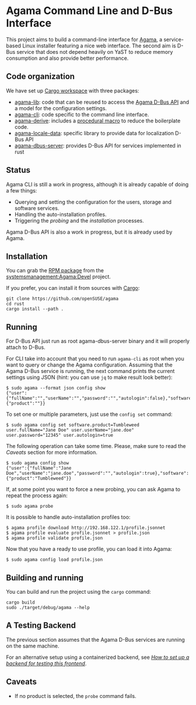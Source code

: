 # Agama Command Line and D-Bus Interface

This project aims to build a command-line interface for
[Agama](https://github.com/yast/agama), a service-based Linux installer featuring a nice
web interface. The second aim is D-Bus service that does not depend heavily on YaST to
reduce memory consumption and also provide better performance.

## Code organization

We have set up [Cargo workspace](https://doc.rust-lang.org/book/ch14-03-cargo-workspaces.html) with
three packages:

* [agama-lib](./agama-lib): code that can be reused to access the
  [Agama D-Bus API](https://github.com/yast/agama/blob/master/doc/dbus_api.md) and a
  model for the configuration settings.
* [agama-cli](./agama-cli): code specific to the command line interface.
* [agama-derive](./agama-derive): includes a [procedural
  macro](https://doc.rust-lang.org/reference/procedural-macros.html) to reduce the boilerplate code.
* [agama-locale-data](./agama-locale-data): specific library to provide data for localization D-Bus
  API
* [agama-dbus-server](./agama-dbus-server): provides D-Bus API for services implemented in rust

## Status

Agama CLI is still a work in progress, although it is already capable of doing a few things:

* Querying and setting the configuration for the users, storage and software services.
* Handling the auto-installation profiles.
* Triggering the *probing* and the *installation* processes.

Agama D-Bus API is also a work in progress, but it is already used by Agama.

## Installation

You can grab the [RPM package](https://build.opensuse.org/package/show/systemsmanagement:Agama:Devel/agama-cli) from
the [systemsmanagement:Agama:Devel](https://build.opensuse.org/project/show/systemsmanagement:Agama:Devel) project.

If you prefer, you can install it from sources with [Cargo](https://doc.rust-lang.org/cargo/):

```
git clone https://github.com/openSUSE/agama
cd rust
cargo install --path .
```

## Running

For D-Bus API just run as root agama-dbus-server binary and it will properly attach to D-Bus.

For CLI take into account that you need to run `agama-cli` as root when you want to query or change
the Agama configuration. Assuming that the Agama D-Bus service is running, the next command
prints the current settings using JSON (hint: you can use `jq` to make result look better):

```
$ sudo agama --format json config show
{"user":{"fullName":"","userName":"","password":"","autologin":false},"software":{"product":""}}
```

To set one or multiple parameters, just use the `config set` command:

```
$ sudo agama config set software.product=Tumbleweed user.fullName="Jane Doe" user.userName="jane.doe" user.password="12345" user.autologin=true
```

The following operation can take some time. Please, make sure to read the *Caveats* section for more
information.

```
$ sudo agama config show
{"user":{"fullName":"Jane Doe","userName":"jane.doe","password":"","autologin":true},"software":{"product":"Tumbleweed"}}
```

If, at some point you want to force a new probing, you can ask Agama to repeat the process again:

```
$ sudo agama probe
```

It is possible to handle auto-installation profiles too:

```
$ agama profile download http://192.168.122.1/profile.jsonnet
$ agama profile evaluate profile.jsonnet > profile.json
$ agama profile validate profile.json
```

Now that you have a ready to use profile, you can load it into Agama:

```
$ sudo agama config load profile.json
```

## Building and running

You can build and run the project using the `cargo` command:

```
cargo build
sudo ./target/debug/agama --help
```

## A Testing Backend

The previous section assumes that the Agama D-Bus services are running
on the same machine.

For an alternative setup using a containerized backend, see
*[How to set up a backend for testing this
frontend](./agama-cli/doc/backend-for-testing.md)*.

## Caveats

* If no product is selected, the `probe` command fails.

[c_a_bug]: https://github.com/openSUSE/obs-service-cargo_audit/pull/6
